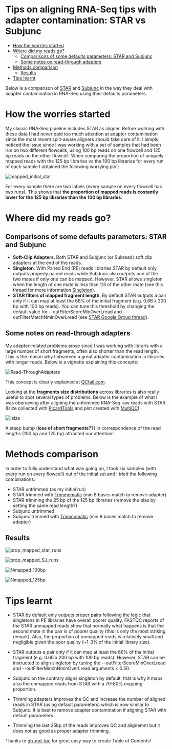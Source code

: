 Tips on aligning RNA-Seq tips with adapter contamination: STAR vs Subjunc 
=========================================================================
   
   * [How the worries started](#how-the-worries-started)
   * [Where did my reads go?](#where-did-my-reads-go)
      * [Comparisons of some defaults parameters: STAR and Subjunc](#comparisons-of-some-defaults-parameters-star-and-subjunc)
      * [Some notes on read-through adapters](#some-notes-on-read-through-adapters)
   * [Methods comparison](#methods-comparison)
      * [Results](#results)
   * [Tips learnt](#tips-learnt)

Below is a comparison of [STAR](https://github.com/alexdobin/STAR) and [Subjunc](http://bioinf.wehi.edu.au/subjunc/) in the way they deal with adapter contamination in RNA-Seq using their defaults parameters. 

# How the worries started

My classic RNA-Seq pipeline includes STAR as aligner. Before working with these data I had never paid too much attention at adapter contamination since the most recent split-aware aligners should take care of it. I simply noticed the issue since I was working with a set of samples that had been run on two different flowcells, using 100 bp reads on one flowcell and 125 bp reads on the other flowcell. When comparing the proportion of uniquely mapped reads with the 125 bp libraries vs the 100 bp libraries for every run of each sample I obtained the following worrying plot:

![mapped_initial_star](https://cloud.githubusercontent.com/assets/7087258/22636698/390b2ea4-ec91-11e6-85f9-1446f9f06b13.png)

For every sample there are two labels (every sample on every flowcell has two runs). This shows that **the proportion of mapped reads is costantly lower for the 125 bp libraries than the 100 bp libraries**.

# Where did my reads go? 

## Comparisons of some defaults parameters: STAR and Subjunc 

- **Soft-Clip Adapters**. Both STAR and Subjunc (or Subread) soft clip adapters at the end of the reads. 
- **Singleton**. With Paired End (PE) reads libraries STAR by default only outputs properly paired reads while SubJunc also outputs one of the two mates if only one can be mapped. However, STAR allows singleton when the length of one mate is less than 1/3 of the other mate (see this thread for more information [Singleton](https://groups.google.com/forum/#!searchin/rna-star/Singletons$20STAR$20controls$20the$20mapped$20length$2Fscore$20of$20the$20output$20reads$2C%7Csort:relevance/rna-star/K8yVdkTlWoY/-OWbbqx1AwAJ)).
- **STAR filters of mapped fragment length**. By default STAR outputs a pair only if it can map at least the 66% of the initial fragment (e.g. 0.66 x 200 bp with 100 bp reads). You can tune this threshold by changing the default value for --outFilterScoreMinOverLread and --outFilterMatchNminOverLread (see [STAR Google Group thread](https://groups.google.com/forum/#!topic/rna-star/qNlabqkKfx8)).

## Some notes on read-through adapters

My adapter-related problems arose since I was working with libraris with a large number of short fragments, often also shorter than the read length. This is the reason why I observed a great adapter contamination in libraries with longer reads. Below is a vignette explaining this concepts:

![Read-ThroughAdapters](https://cloud.githubusercontent.com/assets/7087258/22636440/46eb5c62-ec8f-11e6-81b6-c8ee51b58c94.png)

This concept is clearly explained at [QCfail.com](https://sequencing.qcfail.com/). 

Looking at the **fragments size distributions** across libraries is also really useful to spot several types of problems. Below is the example of what I was oberseving after aligning the untrimmed RNA-Seq raw reads with STAR (Isize collected with [PicardTools](https://broadinstitute.github.io/picard/command-line-overview.html) and plot created with [MultiQC](http://multiqc.info/)). 

![isize](https://cloud.githubusercontent.com/assets/7087258/22636909/ca8cae4c-ec92-11e6-8551-eab42a35a67a.png)

A steep bump (**loss of short fragments??**) in correspondence of the read lengths (100 bp and 125 bp) attracted our attention!

# Methods comparison

In order to fully understand what was going on, I took six samples (with every run on every flowcell) out of the initial set and I tried the following combinations:

- STAR untrimmed (as my initial run)
- STAR trimmed with [Trimmomatic](http://www.usadellab.org/cms/?page=trimmomatic) (min 8 bases match to remove adapter)
- STAR trimming the 25 bp of the 125 bp libraries (remove the bias by setting the same read length?)
- Subjunc untrimmed
- Subjunc trimmed with [Trimmomatic](http://www.usadellab.org/cms/?page=trimmomatic) (min 8 bases match to remove adapter)

## Results

![prop_mapped_star_runs](https://cloud.githubusercontent.com/assets/7087258/22636103/e2b17d50-ec8c-11e6-8943-806f1cca99d5.png)

![prop_mapped_SJ_runs](https://cloud.githubusercontent.com/assets/7087258/22637235/f0e6b14e-ec94-11e6-830e-1d427f197431.png)

![Nmapped_100bp](https://cloud.githubusercontent.com/assets/7087258/22637395/b5d932b0-ec95-11e6-9db9-69cf27b07fa1.png)

![Nmapped_125bp](https://cloud.githubusercontent.com/assets/7087258/22637397/b915722c-ec95-11e6-8be7-49d443760e75.png)


# Tips learnt

- STAR by default only outputs proper pairs following the logic that singletons in PE libraries have overall poorer quality. FASTQC reports of the STAR unmapped reads show that normally what happens is that the second mate in the pair is of poorer quality (this is only the most striking remark). Also, the proportion of unmapped reads is relatively small and negligible given the poor quality (~1-3% of the initial library size).

- STAR outputs a pair only if it can map at least the 66% of the initial fragment (e.g. 0.66 x 200 bp with 100 bp reads). However, STAR can be instructed to align singleton by tuning the --outFilterScoreMinOverLread and --outFilterMatchNminOverLread arguments < 0.50.

- Subjunc on the contrary aligns singleton by default, that is why it maps also the unmapped reads from STAR with a 70-80% mapping proportion.

- Trimming adapters improves the QC and increase the number of aligned reads in STAR (using default parameters) which is now similar to Subjunc. It is best to remove adapter contamination if aligning STAR with default parameters.

- Trimming the last 25bp of the reads improves QC and alignemnt but it does not as good as proper adapter trimming.



Thanks to [gh-md-toc](https://github.com/ekalinin/github-markdown-toc) for great easy way to create Table of Contents!






